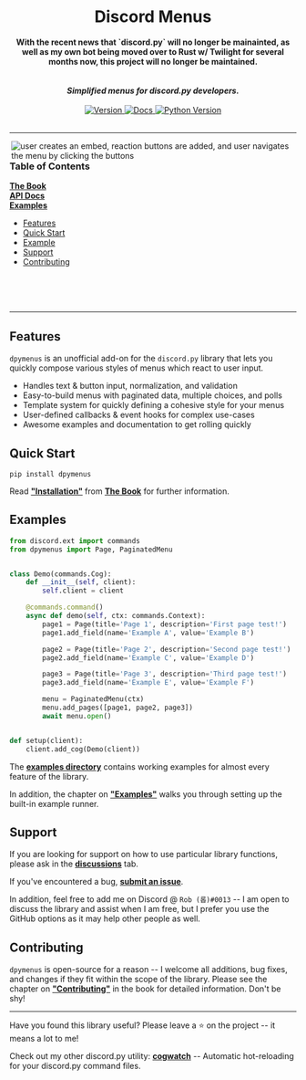 <h1 align="center">Discord Menus</h1>

<div align="center">
  <strong>With the recent news that `discord.py` will no longer be mainainted, as well as my own bot being moved over to Rust w/ Twilight for several months now, this project will no longer be maintained.</strong>
</div>

  <br>
  <br>
  
<div align="center">
  <strong><i>Simplified menus for discord.py developers.</i></strong>
  <br>
  <br>

  <a href="https://pypi.org/project/dpymenus/">
    <img src="https://img.shields.io/pypi/v/dpymenus?color=0073B7&label=Latest&style=for-the-badge" alt="Version" />
  </a>

  <a href="https://dpymenus.readthedocs.io/en/latest/">
    <img src="https://img.shields.io/readthedocs/dpymenus/latest?style=for-the-badge" alt="Docs" />
  </a>

  <a href="https://python.org">
    <img src="https://img.shields.io/pypi/pyversions/dpymenus?color=0073B7&style=for-the-badge" alt="Python Version" />
  </a>
</div>

<br>

---

<img align="right" src="assets/demo.gif" alt="user creates an embed, reaction buttons are added, and user navigates the
menu by clicking the buttons">

### Table of Contents

**[The Book](https://dpymenus.com)** <br>
**[API Docs](https://dpymenus.readthedocs.io/en/latest/?badge=latest)** <br>
**[Examples](https://github.com/robertwayne/dpymenus/tree/master/examples)**

- [Features](#features)
- [Quick Start](#quick-start)
- [Example](#examples)
- [Support](#support)
- [Contributing](#contributing)

<br>
<br>
<br>

---

## Features

`dpymenus` is an unofficial add-on for the `discord.py` library that lets you quickly compose various styles of menus
which react to user input.

- Handles text & button input, normalization, and validation
- Easy-to-build menus with paginated data, multiple choices, and polls
- Template system for quickly defining a cohesive style for your menus
- User-defined callbacks & event hooks for complex use-cases
- Awesome examples and documentation to get rolling quickly

## Quick Start

```pip install dpymenus```

Read **["Installation"](https://dpymenus.com/installation.html)** from **[The Book](https://dpymenus.com)** for further information.

## Examples

```python
from discord.ext import commands
from dpymenus import Page, PaginatedMenu


class Demo(commands.Cog):
    def __init__(self, client):
        self.client = client

    @commands.command()
    async def demo(self, ctx: commands.Context):
        page1 = Page(title='Page 1', description='First page test!')
        page1.add_field(name='Example A', value='Example B')

        page2 = Page(title='Page 2', description='Second page test!')
        page2.add_field(name='Example C', value='Example D')

        page3 = Page(title='Page 3', description='Third page test!')
        page3.add_field(name='Example E', value='Example F')

        menu = PaginatedMenu(ctx)
        menu.add_pages([page1, page2, page3])
        await menu.open()


def setup(client):
    client.add_cog(Demo(client))
```

The **[examples directory](https://github.com/robertwayne/dpymenus/tree/master/examples)** contains working examples for
almost every feature of the library.

In addition, the chapter on **["Examples"](https://dpymenus.com/installation.html)**
walks you through setting up the built-in example runner.

## Support

If you are looking for support on how to use particular library functions, please ask in the
**[discussions](https://github.com/robertwayne/dpymenus/discussions)** tab.

If you've encountered a bug,
**[submit an issue](https://github.com/robertwayne/dpymenus/issues/new)**.

In addition, feel free to add me on Discord @ `Rob (롭)#0013` -- I am open to discuss the library and assist when I am
free, but I prefer you use the GitHub options as it may help other people as well.

## Contributing

`dpymenus` is open-source for a reason -- I welcome all additions, bug fixes, and changes if they fit within the scope
of the library. Please see the chapter on **["Contributing"](https://dpymenus.com/contributing.html)**
in the book for detailed information. Don't be shy!

---

Have you found this library useful? Please leave a ⭐ on the project -- it means a lot to me!

Check out my other discord.py utility: **[cogwatch](https://github.com/robertwayne/cogwatch)** -- Automatic
hot-reloading for your discord.py command files.
